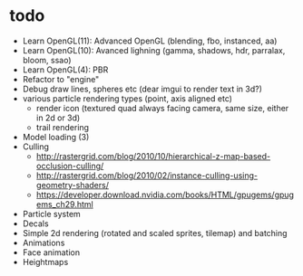 # todo
* Learn OpenGL(11): Advanced OpenGL (blending, fbo, instanced, aa)
* Learn OpenGL(10): Avanced lighning (gamma, shadows, hdr, parralax, bloom, ssao)
* Learn OpenGL(4): PBR
* Refactor to "engine"
* Debug draw lines, spheres etc (dear imgui to render text in 3d?)
* various particle rendering types (point, axis aligned etc)
  - render icon (textured quad always facing camera, same size, either in 2d or 3d)
  - trail rendering
* Model loading (3)
* Culling
  - http://rastergrid.com/blog/2010/10/hierarchical-z-map-based-occlusion-culling/
  - http://rastergrid.com/blog/2010/02/instance-culling-using-geometry-shaders/
  - https://developer.download.nvidia.com/books/HTML/gpugems/gpugems_ch29.html
* Particle system
* Decals
* Simple 2d rendering (rotated and scaled sprites, tilemap) and batching
* Animations
* Face animation
* Heightmaps
